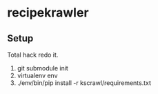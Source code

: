 # recipekrawler


## Setup
Total hack redo it. 
1. git submodule init
2. virtualenv env
3. ./env/bin/pip install -r kscrawl/requirements.txt 

